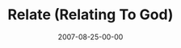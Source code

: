 ---
layout: message
category: message
series: "Seek"
title: "Relate (Relating To God)"
date: 2007-08-25-00-00
message_id: 4
audio: "http://s3.amazonaws.com/crossroads-media/media/legacy/mp3/Seek_03_Relate_08-25-07_Tome.mp3"
audio-duration: "48:59"
explicit: false
---